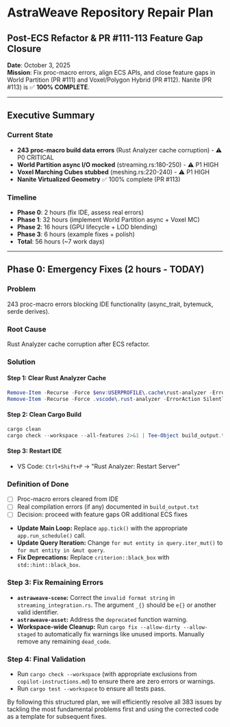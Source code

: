 # AstraWeave Repository Repair Plan
## Post-ECS Refactor & PR #111-113 Feature Gap Closure

**Date**: October 3, 2025  
**Mission**: Fix proc-macro errors, align ECS APIs, and close feature gaps in World Partition (PR #111) and Voxel/Polygon Hybrid (PR #112). Nanite (PR #113) is ✅ **100% COMPLETE**.

---

## Executive Summary

### Current State
- **243 proc-macro build data errors** (Rust Analyzer cache corruption) - ⚠️ P0 CRITICAL
- **World Partition async I/O mocked** (streaming.rs:180-250) - ⚠️ P1 HIGH
- **Voxel Marching Cubes stubbed** (meshing.rs:220-240) - ⚠️ P1 HIGH
- **Nanite Virtualized Geometry** ✅ 100% complete (PR #113)

### Timeline
- **Phase 0**: 2 hours (fix IDE, assess real errors)
- **Phase 1**: 32 hours (implement World Partition async + Voxel MC)
- **Phase 2**: 16 hours (GPU lifecycle + LOD blending)
- **Phase 3**: 6 hours (example fixes + polish)
- **Total**: 56 hours (~7 work days)

---

## Phase 0: Emergency Fixes (2 hours - TODAY)

### Problem
243 proc-macro errors blocking IDE functionality (async_trait, bytemuck, serde derives).

### Root Cause
Rust Analyzer cache corruption after ECS refactor.

### Solution

#### Step 1: Clear Rust Analyzer Cache
```powershell
Remove-Item -Recurse -Force $env:USERPROFILE\.cache\rust-analyzer -ErrorAction SilentlyContinue
Remove-Item -Recurse -Force .vscode\.rust-analyzer -ErrorAction SilentlyContinue
```

#### Step 2: Clean Cargo Build
```powershell
cargo clean
cargo check --workspace --all-features 2>&1 | Tee-Object build_output.txt
```

#### Step 3: Restart IDE
- VS Code: `Ctrl+Shift+P` → "Rust Analyzer: Restart Server"

### Definition of Done
- [ ] Proc-macro errors cleared from IDE
- [ ] Real compilation errors (if any) documented in `build_output.txt`
- [ ] Decision: proceed with feature gaps OR additional ECS fixes
- **Update Main Loop:** Replace `app.tick()` with the appropriate `app.run_schedule()` call.
- **Update Query Iteration:** Change `for mut entity in query.iter_mut()` to `for mut entity in &mut query`.
- **Fix Deprecations:** Replace `criterion::black_box` with `std::hint::black_box`.

### Step 3: Fix Remaining Errors

- **`astraweave-scene`:** Correct the `invalid format string` in `streaming_integration.rs`. The argument `_{}` should be `e{}` or another valid identifier.
- **`astraweave-asset`:** Address the `deprecated` function warning.
- **Workspace-wide Cleanup:** Run `cargo fix --allow-dirty --allow-staged` to automatically fix warnings like unused imports. Manually remove any remaining `dead_code`.

### Step 4: Final Validation

- Run `cargo check --workspace` (with appropriate exclusions from `copilot-instructions.md`) to ensure there are zero errors or warnings.
- Run `cargo test --workspace` to ensure all tests pass.

By following this structured plan, we will efficiently resolve all 383 issues by tackling the most fundamental problems first and using the corrected code as a template for subsequent fixes.
